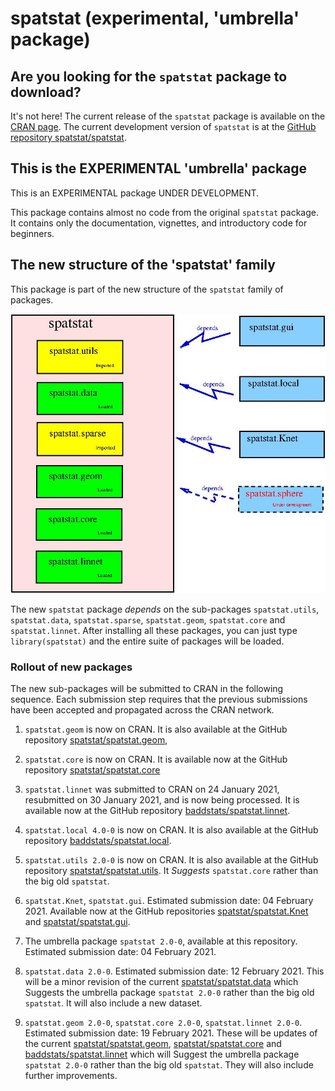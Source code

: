 # spatstat (experimental, 'umbrella' package)

## Are you looking for the `spatstat` package to download?

It's not here!
The current release of the `spatstat` package is available on 
the [CRAN page](https://cran.r-project.org/web/packages/spatstat).
The current development version of `spatstat` is at 
the [GitHub repository spatstat/spatstat](https://github.com/spatstat/spatstat).

## This is the EXPERIMENTAL 'umbrella' package

This is an EXPERIMENTAL package UNDER DEVELOPMENT.

This package contains almost no code from the original `spatstat` package.
It contains only the documentation, vignettes, and introductory
code for beginners.

## The new structure of the 'spatstat' family

This package is part of the new structure of the `spatstat` family of
packages.

![Spatstat pieces](RepoStuff/newspatstat.jpg)

The new `spatstat` package *depends* on the sub-packages `spatstat.utils`,
`spatstat.data`, `spatstat.sparse`, `spatstat.geom`, `spatstat.core`
and `spatstat.linnet`. After installing all these packages, you can just
type `library(spatstat)` and the entire suite of packages will be loaded.


### Rollout of new packages

The new sub-packages will be submitted to CRAN in the following sequence.
Each submission step requires that the previous submissions have been
accepted and propagated across the CRAN network.

1. `spatstat.geom` is now on CRAN.
It is also available at the GitHub repository
[spatstat/spatstat.geom](https://github.com/spatstat/spatstat.geom),

2. `spatstat.core` is now on CRAN.
It is available now at the GitHub repository
[spatstat/spatstat.core](https://github.com/spatstat/spatstat.core)

3. `spatstat.linnet` was submitted to CRAN on 24 January 2021,
resubmitted on 30 January 2021, and is now being processed.
It is available now at the GitHub repository
[baddstats/spatstat.linnet](https://github.com/baddstats/spatstat.linnet).

4. `spatstat.local 4.0-0` is now on CRAN.
It is also available at the GitHub repository
[baddstats/spatstat.local](https://github.com/baddstats/spatstat.local).

5. `spatstat.utils 2.0-0` is now on CRAN.
It is also available at the GitHub repository
[spatstat/spatstat.utils](https://github.com/spatstat/spatstat.utils).
It _Suggests_ `spatstat.core` rather than the big old `spatstat`.

6. `spatstat.Knet`, `spatstat.gui`.
Estimated submission date: 04 February 2021.
Available now at the GitHub repositories
[spatstat/spatstat.Knet](https://github.com/spatstat/spatstat.Knet) and
[spatstat/spatstat.gui](https://github.com/spatstat/spatstat.gui).

7. The umbrella package `spatstat 2.0-0`, available at this repository.
Estimated submission date: 04 February 2021.

8. `spatstat.data 2.0-0`.
Estimated submission date: 12 February 2021.
This will be a minor revision of the current
[spatstat/spatstat.data](https://github.com/spatstat/spatstat.data)
which Suggests the umbrella package `spatstat 2.0-0`
rather than the big old `spatstat`. It will also include a new dataset.

9. `spatstat.geom 2.0-0`, `spatstat.core 2.0-0`, `spatstat.linnet 2.0-0`.
Estimated submission date: 19 February 2021.
These will be updates of the current 
[spatstat/spatstat.geom](https://github.com/spatstat/spatstat.geom),
[spatstat/spatstat.core](https://github.com/spatstat/spatstat.core) and
[baddstats/spatstat.linnet](https://github.com/baddstats/spatstat.linnet)
which will Suggest the umbrella package `spatstat 2.0-0`
rather than the big old `spatstat`. They will also include further
improvements.

